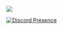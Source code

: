 ![](https://komarev.com/ghpvc/?username=emekli1&color=dc143c)

[![Discord Presence](https://lanyard-profile-readme.vercel.app/api/1020468570569842739?theme=light&bg=18191c&animated=true&borderRadius=30px&hideStatus=true&hideBadges=false)](https://discord.com/users/394984398778531840)

